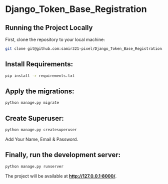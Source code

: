 # Django_Token_Base_Registration


## Running the Project Locally

First, clone the repository to your local machine:

```bash
git clone git@github.com:samir321-pixel/Django_Token_Base_Registration.git
```

## Install Requirements:

```bash
pip install -r requirements.txt
```

## Apply the migrations:

```bash
python manage.py migrate
```
## Create Superuser:

```bash
python manage.py createsuperuser
```
Add Your Name, Email & Password.

## Finally, run the development server:

```bash
python manage.py runserver
```

The project will be available at **http://127.0.0.1:8000/**.

